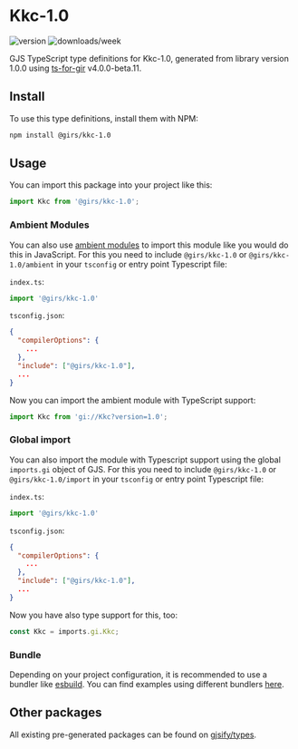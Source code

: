 
# Kkc-1.0

![version](https://img.shields.io/npm/v/@girs/kkc-1.0)
![downloads/week](https://img.shields.io/npm/dw/@girs/kkc-1.0)


GJS TypeScript type definitions for Kkc-1.0, generated from library version 1.0.0 using [ts-for-gir](https://github.com/gjsify/ts-for-gir) v4.0.0-beta.11.


## Install

To use this type definitions, install them with NPM:
```bash
npm install @girs/kkc-1.0
```

## Usage

You can import this package into your project like this:
```ts
import Kkc from '@girs/kkc-1.0';
```

### Ambient Modules

You can also use [ambient modules](https://github.com/gjsify/ts-for-gir/tree/main/packages/cli#ambient-modules) to import this module like you would do this in JavaScript.
For this you need to include `@girs/kkc-1.0` or `@girs/kkc-1.0/ambient` in your `tsconfig` or entry point Typescript file:

`index.ts`:
```ts
import '@girs/kkc-1.0'
```

`tsconfig.json`:
```json
{
  "compilerOptions": {
    ...
  },
  "include": ["@girs/kkc-1.0"],
  ...
}
```

Now you can import the ambient module with TypeScript support: 

```ts
import Kkc from 'gi://Kkc?version=1.0';
```

### Global import

You can also import the module with Typescript support using the global `imports.gi` object of GJS.
For this you need to include `@girs/kkc-1.0` or `@girs/kkc-1.0/import` in your `tsconfig` or entry point Typescript file:

`index.ts`:
```ts
import '@girs/kkc-1.0'
```

`tsconfig.json`:
```json
{
  "compilerOptions": {
    ...
  },
  "include": ["@girs/kkc-1.0"],
  ...
}
```

Now you have also type support for this, too:

```ts
const Kkc = imports.gi.Kkc;
```

### Bundle

Depending on your project configuration, it is recommended to use a bundler like [esbuild](https://esbuild.github.io/). You can find examples using different bundlers [here](https://github.com/gjsify/ts-for-gir/tree/main/examples).

## Other packages

All existing pre-generated packages can be found on [gjsify/types](https://github.com/gjsify/types).

